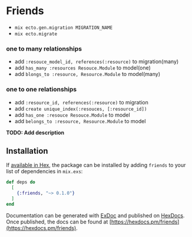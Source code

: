 # Friends

- `mix ecto.gen.migration MIGRATION_NAME`
- `mix ecto.migrate`

### one to many relationships

- add `:resouce_model_id, references(:resource)` to migration(many)
- add `has_many :resources Resouce.Module` to model(one)
- add `blongs_to :resource, Resource.Module` to model(many)

### one to one relationships

- add `:resource_id, references(:resource)` to migration
- add `create unique_index(:resouces, [:resource_id])`
- add `has_one :resouce Resouce.Module` to model
- add `belongs_to :resource, Resource.Module` to model

**TODO: Add description**

## Installation

If [available in Hex](https://hex.pm/docs/publish), the package can be installed
by adding `friends` to your list of dependencies in `mix.exs`:

```elixir
def deps do
  [
    {:friends, "~> 0.1.0"}
  ]
end
```

Documentation can be generated with [ExDoc](https://github.com/elixir-lang/ex_doc)
and published on [HexDocs](https://hexdocs.pm). Once published, the docs can
be found at [https://hexdocs.pm/friends](https://hexdocs.pm/friends).

